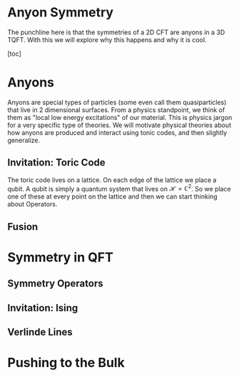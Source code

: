 # Anyon Symmetry

The punchline here is that the symmetries of a 2D CFT are anyons in a 3D TQFT. With this we will explore why this happens and why it is cool.

[toc]



# Anyons

Anyons are special types of particles (some even call them quasiparticles) that live in 2 dimensional surfaces. From a physics standpoint, we think of them as "local low energy excitations" of our material. This is physics jargon for a very specific type of theories. We will motivate physical theories about how anyons are produced and interact using tonic codes, and then slightly generalize.

## Invitation: Toric Code

The toric code lives on a lattice. On each edge of the lattice we place a qubit. A qubit is simply a quantum system that lives on $\mathcal{H} = \mathbb{C}^2$. So we place one of these at every point on the lattice and then we can start thinking about Operators.  

## Fusion



# Symmetry in QFT



## Symmetry Operators



## Invitation: Ising



## Verlinde Lines



# Pushing to the Bulk

